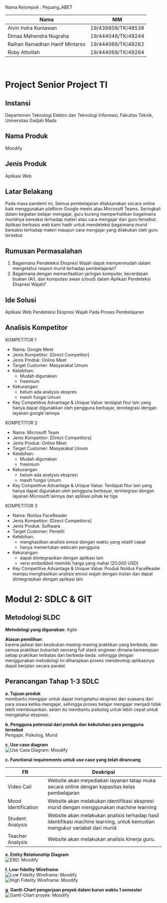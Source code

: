 Nama Kelompok : Pejuang_ABET

| Nama                           | NIM                |
| ------------------------------ | ------------------ |
| Alvin Indra Kuniawan           | 19/439808/TK/48538 |
| Dimas Mahendra Nugraha         | 19/444048/TK/49244 |
| Raihan Ramadhan Hanif Mintarso | 19/444066/TK/49262 |
| Roby Attoillah                 | 19/444068/TK/49264 | 

<br/>

# Project Senior Project TI
## Instansi
Departemen Teknologi Elektro dan Teknologi Informasi, Fakultas Teknik, Universitas Gadjah Mada

## Nama Produk
Moodify

## Jenis Produk
Aplikasi Web 

## Latar Belakang
Pada masa pandemi ini, Semua pembelajaran dilaksanakan secara online baik menggunakan platform Google meets atau Microsoft Teams. Seringkali dalam kegiatan belajar mengajar, guru kurang memperhatikan bagaimana muridnya bereaksi terhadap materi atau cara mengajar dari guru tersebut. Aplikasi berbasis web kami hadir untuk mendeteksi bagaimana murid bereaksi terhadap materi maupun cara mengajar yang dilakukan oleh guru tersebut. 

## Rumusan Permasalahan
1. Bagaimana Pendeteksi Ekspresi Wajah dapat mempermudah dalam mengetahui respon murid terhadap pembelajaran?
2. Bagaimana dengan memanfaatkan jaringan komputer, kecerdasan buatan (AI), dan komputasi awan (cloud) dalam Aplikasi Pendeteksi Ekspresi Wajah?
 
## Ide Solusi
Aplikasi Web Pendeteksi Ekspresi Wajah Pada Proses Pembelajaran


## Analisis Kompetitor

KOMPETITOR 1
- Nama: Google Meet
- Jenis Kompetitor: [Direct Competitor]
- Jenis Produk: Online Meet
- Target Customer: Masyarakat Umum
- Kelebihan:
	- Mudah digunakan
	- freemium
- Kekurangan:
	- belum ada analysis ekspres
	- masih fungsi Umum
- Key Competitive Advantage & Unique Value: terdapat fitur lain yang hanya dapat digunakkan oleh pengguna berbayar, terintegrasi dengan layanan google lainnya


KOMPETITOR 2
- Nama: Microsoft Team
- Jenis Kompetitor: [Direct Competitors]
- Jenis Produk: Online Meet
- Target Customer: Masyarakat Umum
- Kelebihan:
    - Mudah digunakan
    - freemium
- Kekurangan
    - belum ada analysis ekspresi
    - masih fungsi Umum
- Key Competitive Advantage & Unique Value: Terdapat fitur lain yang hanya dapat digunakan oleh pengguna berbayar, terintegrasi dengan layanan Microsoft lainnya dan aplikasi pihak ke tiga


KOMPETITOR 3
- Nama: Noldus FaceReader
- Jenis Kompetitor: [Direct Competitors]
- Jenis Produk: Software
- Target Customer: Peneliti
- Kelebihan:
    - menghasilkan analisis emosi dengan waktu yang relatif cepat
    - hanya memerlukan webcam pengguna
- Kekurangan:
    - dapat diintegrasikan dengan aplikasi lain
    - versi embedded memiliki harga yang mahal (20.000 USD)
- Key Competitive Advantage & Unique Value: Produk Noldus FaceReader mampu menghasilkan analisis emosi wajah dengan instan dan dapat diintegrasikan dengan aplikasi lain


# Modul 2: SDLC & GIT
## Metodologi SLDC
**Metodologi yang digunakan**: Agile  

**Alasan pemilihan**:  
karena jadwal dan kesibukan masing-masing praktikan yang berbeda, dan semua praktikan bukanlah seorang full stack engineer dimana kemampuan setiap praktikan terbatas dan berbeda-beda. sehingga dengan menggunakan metodologi ini diharapkan proses mendevelop aplikasinya dapat  berjalan secara paralel.

## Perancangan Tahap 1-3 SDLC
**a. Tujuan produk**  
membantu mengajar untuk dapat mengetahui ekspresi dan suasana dari para siswa ketika mengajar, sehingga proses belajar mengajar menjadi tidak lebih membosankan. selain itu membantu psikolog untuk lebih cepat untuk mengetahui ekspresi.  


**b. Pengguna potensial dari produk dan kebutuhan para pengguna tersebut**  
Pengajar, Psikolog, Murid  

**c. Use case diagram**  
![Use Case Diagram: Moodify](/assets/useCase_Diagram.jpg)

**c. Functional requirements untuk use case yang telah dirancang**  

| FR                  | Deskripsi                                                                                                                 |
| ------------------- | ------------------------------------------------------------------------------------------------------------------------- |
| Video Call          | Website akan meyediakan layanan tatap muka secara online dengan kapasitas kelas pembelajaran                              |
| Mood Identification | Website akan melakukan identifikasi ekspresi murid dengan menggunakan machine learning                                    |
| Student Analysis    | Website akan melakukan analisis terhadap hasil identifikasi machine learning, untuk kemudian mengukur variabel dari murid |
| Teacher Analysis    | Website akan melakukan analisis kinerja guru.                                                                             |     

**e. Entity Relationship Diagram**  
![ERD: Moodify](/assets/ER_Diagram.jpg)

**f. Low-fidelity Wireframe**  
![Low Fidelity Wireframe: Moodify](/assets/low_Fidelity.jpg)  
![High Fidelity Wireframe: Moodify](/assets/high_Fidelity.jpg)

**g. Gantt-Chart pengerjaan proyek dalam kurun waktu 1 semester**
![Gantt-Chart proyek: Moodify](/assets/gantt-chart.jpg)
